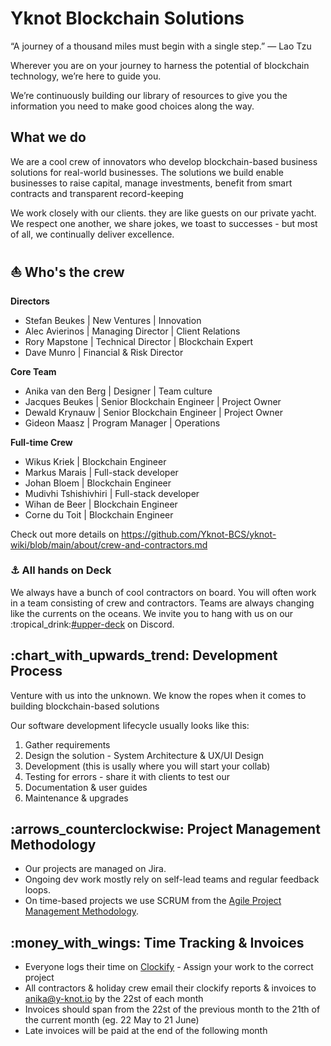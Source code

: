 # Yknot Blockchain Solutions

“A journey of a thousand miles must begin with a single step.” ― Lao Tzu

Wherever you are on your journey to harness the potential of blockchain technology, we’re here to guide you.

We’re continuously building our library of resources to give you the information you need to make good choices along the way.

## What we do

We are a cool crew of innovators who develop blockchain-based business solutions for real-world businesses. The solutions we build enable businesses to raise capital, manage investments, benefit from smart contracts and transparent record-keeping

We work closely with our clients. they are like guests on our private yacht. We respect one another, we share jokes, we toast to successes - but most of all, we continually deliver excellence.

## :sailboat: Who's the crew

**Directors**

* Stefan Beukes | New Ventures | Innovation
* Alec Avierinos | Managing Director | Client Relations
* Rory Mapstone | Technical Director | Blockchain Expert
* Dave Munro | Financial & Risk Director

**Core Team**

* Anika van den Berg | Designer | Team culture
* Jacques Beukes | Senior Blockchain Engineer | Project Owner
* Dewald Krynauw | Senior Blockchain Engineer | Project Owner
* Gideon Maasz | Program Manager | Operations

**Full-time Crew**
* Wikus Kriek | Blockchain Engineer
* Markus Marais  |  Full-stack developer
* Johan Bloem  |  Blockchain Engineer
* Mudivhi Tshishivhiri  |  Full-stack developer
* Wihan de Beer  |  Blockchain Engineer
* Corne du Toit  |  Blockchain Engineer

Check out more details on https://github.com/Yknot-BCS/yknot-wiki/blob/main/about/crew-and-contractors.md

### :anchor: All hands on Deck

We always have a bunch of cool contractors on board. You will often work in a team consisting of crew and contractors. Teams are always changing like the currents on the oceans. We invite you to hang with us on our :tropical\_drink:[#upper-deck](https://discord.gg/GNmzHygT) on Discord.

## :chart\_with\_upwards\_trend: Development Process

Venture with us into the unknown. We know the ropes when it comes to building blockchain-based solutions

Our software development lifecycle usually looks like this:

1. Gather requirements
2. Design the solution - System Architecture & UX/UI Design
3. Development (this is usally where you will start your collab)
4. Testing for errors - share it with clients to test our
5. Documentation & user guides
6. Maintenance & upgrades

## :arrows\_counterclockwise: Project Management Methodology

* Our projects are managed on Jira.
* Ongoing dev work mostly rely on self-lead teams and regular feedback loops.
* On time-based projects we use SCRUM from the [Agile Project Management Methodology](docs/agile.md).

## :money\_with\_wings: Time Tracking & Invoices

* Everyone logs their time on [Clockify](https://clockify.me) - Assign your work to the correct project
* All contractors & holiday crew email their clockify reports & invoices to anika@y-knot.io by the 22st of each month
* Invoices should span from the 22st of the previous month to the 21th of the current month (eg. 22 May to 21 June)
* Late invoices will be paid at the end of the following month
